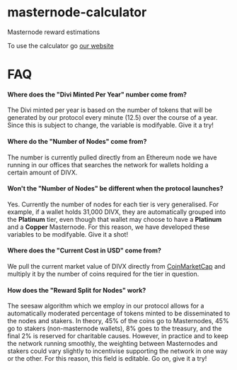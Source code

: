 # masternode-calculator
Masternode reward estimations

To use the calculator go [our website](https://diviproject.org/calculator "Divi Project Masternode Calculator")

# FAQ
#### Where does the "Divi Minted Per Year" number come from?
The Divi minted per year is based on the number of tokens that will be generated by our protocol every minute (12.5) over the course of a year. Since this is subject to change, the variable is modifyable. Give it a try!

#### Where do the "Number of Nodes" come from?
The number is currently pulled directly from an Ethereum node we have running in our offices that searches the network for wallets holding a certain amount of DIVX. 

#### Won't the "Number of Nodes" be different when the protocol launches?
Yes. Currently the number of nodes for each tier is very generalised. For example, if a wallet holds 31,000 DIVX, they are automatically grouped into the **Platinum** tier, even though that wallet may choose to have a **Platinum** and a **Copper** Masternode. For this reason, we have developed these variables to be modifyable. Give it a shot!

#### Where does the "Current Cost in USD" come from?
We pull the current market value of DIVX directly from [CoinMarketCap](https://coinmarketcap.com/currencies/divi) and multiply it by the number of coins required for the tier in question.

#### How does the "Reward Split for Nodes" work?
The seesaw algorithm which we employ in our protocol allows for a automatically moderated percentage of tokens minted to be disseminated to the nodes and stakers. In theory, 45% of the coins go to Masternodes, 45% go to stakers (non-masternode wallets), 8% goes to the treasury, and the final 2% is reserved for charitable causes. However, in practice and to keep the network running smoothly, the weighting between Masternodes and stakers could vary slightly to incentivise supporting the network in one way or the other. For this reason, this field is editable. Go on, give it a try!

